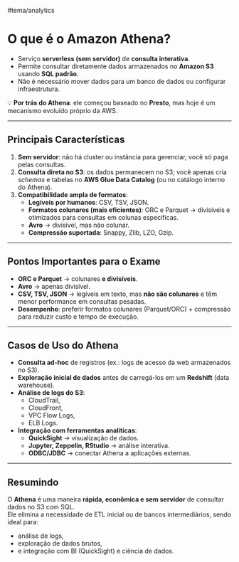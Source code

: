 #tema/analytics 
# O que é o Amazon Athena?

- Serviço **serverless (sem servidor)** de **consulta interativa**.
- Permite consultar diretamente dados armazenados no **Amazon S3** usando **SQL padrão**.
- Não é necessário mover dados para um banco de dados ou configurar infraestrutura.

💡 **Por trás do Athena**: ele começou baseado no **Presto**, mas hoje é um mecanismo evoluído próprio da AWS.

---
##  Principais Características

1. **Sem servidor**: não há cluster ou instância para gerenciar, você só paga pelas consultas.
2. **Consulta direta no S3**: os dados permanecem no S3; você apenas cria _schemas_ e tabelas no **AWS Glue Data Catalog** (ou no catálogo interno do Athena).
3. **Compatibilidade ampla de formatos**:
    - **Legíveis por humanos**: CSV, TSV, JSON.
    - **Formatos colunares (mais eficientes)**: ORC e Parquet → divisíveis e otimizados para consultas em colunas específicas.
    - **Avro** → divisível, mas não colunar.
    - **Compressão suportada**: Snappy, Zlib, LZO, Gzip.

---
## Pontos Importantes para o Exame
- **ORC e Parquet** → colunares **e divisíveis**.
- **Avro** → apenas divisível.
- **CSV, TSV, JSON** → legíveis em texto, mas **não são colunares** e têm menor performance em consultas pesadas.
- **Desempenho**: preferir formatos colunares (Parquet/ORC) + compressão para reduzir custo e tempo de execução.
---
## Casos de Uso do Athena
- **Consulta ad-hoc** de registros (ex.: logs de acesso da web armazenados no S3).
- **Exploração inicial de dados** antes de carregá-los em um **Redshift** (data warehouse).
- **Análise de logs do S3**:
    - CloudTrail,
    - CloudFront,
    - VPC Flow Logs,
    - ELB Logs.
- **Integração com ferramentas analíticas**:
    - **QuickSight** → visualização de dados.
    - **Jupyter, Zeppelin, RStudio** → análise interativa.
    - **ODBC/JDBC** → conectar Athena a aplicações externas.
---
## Resumindo
O **Athena** é uma maneira **rápida, econômica e sem servidor** de consultar dados no S3 com SQL.  
Ele elimina a necessidade de ETL inicial ou de bancos intermediários, sendo ideal para:
- análise de logs,
- exploração de dados brutos,
- e integração com BI (QuickSight) e ciência de dados.